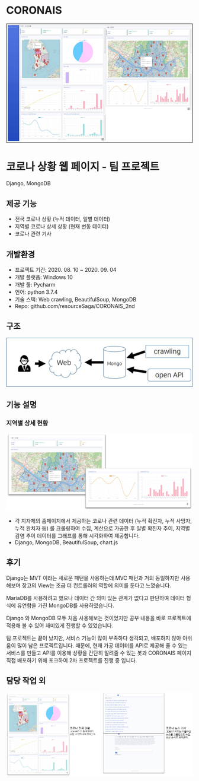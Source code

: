 # CORONAIS

![CORONAIS1.jpg](CORONAIS/1.jpg)

# 코로나 상황 웹 페이지 - 팀 프로젝트

Django, MongoDB

## 제공 기능

- 전국 코로나 상황 (누적 데이터, 일별 데이터)
- 지역별 코로나 상세 상황 (현재 변동 데이터)
- 코로나 관련 기사

## 개발환경

- 프로젝트 기간: 2020. 08. 10 ~ 2020. 09. 04
- 개발 플랫폼: Windows 10
- 개발 툴: Pycharm
- 언어: python 3.7.4
- 기술 스택: Web crawling, BeautifulSoup, MongoDB
- Repo: github.com/resourceSaga/CORONAIS_2nd

## 구조

![CORONAIS/2.jpg](CORONAIS/2.jpg)

## 기능 설명

### 지역별 상세 현황

![CORONAIS/3.jpg](CORONAIS/3.jpg)

- 각 지자체의 홈페이지에서 제공하는 코로나 관련 데이터 (누적 확진자, 누적 사망자, 누적 완치자 등) 를 크롤링하여 수집, 계산으로 가공한 후 일별 확진자 추이, 지역별 감염 추이
데이터를 그래프를 통해 시각화하여 제공합니다.
- Django, MongoDB, BeautifulSoup, chart.js

## 후기

 Django는 MVT 이라는 새로운 패턴을 사용하는데 MVC 패턴과 거의 동일하지만 사용해보며 장고의 View는 조금 더 컨트롤러의 역할에 의미를 둔다고 느꼈습니다.

 MariaDB를 사용하려고 했으나 데이터 간 의미 있는 관계가 없다고 판단하여 데이터 형식에 유연함을 가진 MongoDB를 사용하였습니다.

 Django 와 MongoDB 모두 처음 사용해보는 것이었지만 공부 내용을 바로 프로젝트에 적용해 볼 수 있어 재미있게 진행할 수 있었습니다.

 팀 프로젝트는 끝이 났지만, 서비스 기능이 많이 부족하다 생각되고, 배포하지 않아 아쉬움이 많이 남은 프로젝트입니다. 때문에, 현재 가공 데이터를 API로 제공해 줄 수 있는 서비스를 만들고 API를 이용해 상황을 간단히 알려줄 수 있는 봇과 CORONAIS 페이지 직접 배포하기 위해 포크하여 2차 프로젝트를 진행 중 입니다.

## 담당 작업 외

![CORONAIS/6.jpg](CORONAIS/6.jpg)